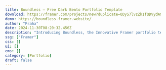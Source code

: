 ```yaml
---
title: Boundless — Free Dark Bento Portfolio Template
download: https://framer.com/projects/new?duplicate=ODyS7lvzZk1fQDVydA9l&via=praha&duplicateType=siteTemplate
demo: https://boundless.framer.website/
author: "Praha"
date: 2024-11-30T08:20:32.456Z
description: "Introducing Boundless, the Innovative Framer portfolio template meticulously crafted to showcase all your vital information in a visually compelling format, block by block."
ssg: ["Framer"]
css: []
ui: []
cms: []
category: [Portfolio]
draft: false
---
```

